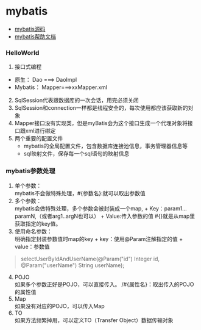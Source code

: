# mybatis

* [mybatis源码](https://github.com/mybatis/mybatis-3/)
* [mybatis帮助文档](https://mybatis.org/mybatis-3/zh/index.html)

### HelloWorld
1.	接口式编程
* 原生：		Dao ===> DaoImpl
* Mybatis：	Mapper===>xxMapper.xml	

2.	SqlSession代表跟数据库的一次会话，用完必须关闭
3.	SqlSession和connection一样都是线程安全的，每次使用都应该获取新的对象
4.	Mapper接口没有实现类，但是myBatis会为这个接口生成一个代理对象将接口跟xml进行绑定
5.	两个重要的配置文件
    * mybatis的全局配置文件，包含数据库连接池信息，事务管理器信息等
    * sql映射文件，保存每一个sql语句的映射信息
### mybatis参数处理	
1.	单个参数：<br/>mybatis不会做特殊处理，#{参数名}:就可以取出参数值
2.	多个参数：<br/>mybatis会做特殊处理，多个参数会被封装成一个map, 
        + Key：param1…paramN,（或者arg1..argN也可以）
        + Value:传入参数的值
		\#{}就是从map里获取指定的key值。
3.	使用命名参数：
<br/>明确指定封装参数值时map的key
		+ key：使用@Param注解指定的值
		+ value：参数值
>selectUserByIdAndUserName(@Param("id") Integer id, 
@Param("userName") String userName);
4.	POJO<br/>如果多个参数正好是POJO，可以直接传入。
/#{属性名}：取出传入的POJO的属性值
5.	Map<br/>如果没有对应的POJO，可以传入Map
6.	TO<br/>如果方法频繁掉用，可以定义TO（Transfer Object）数据传输对象
